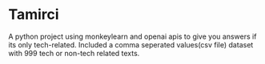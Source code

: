 # Tamirci
A python project using monkeylearn and openai apis to give you answers if its only tech-related.
Included  a comma seperated values(csv file) dataset with 999 tech or non-tech related texts.
